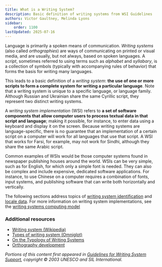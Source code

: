 ```yaml
---
title: What is a Writing System?
description: Basic definition of writing systems from WSI Guidelines
authors: Victor Gaultney, Melinda Lyons
sidebar:
    order: 1100
lastUpdated: 2025-07-16
---
```


Language is primarily a spoken means of communication. _Writing systems_ (also called _orthographies_) are ways of communicating on printed or visual media, and are usually, but not always, based on spoken languages. A _script_, sometimes referred to using terms such as _alphabet_ and _syllabary_, is a collection of symbols (typically with accompanying rules of behavior) that forms the basis for writing many languages.

This leads to a basic definition of a _writing system_: **the use of one or more scripts to form a complete system for writing a particular language**. Note that a writing system is unique to a specific language, or language family. Although Russian and Ukrainian share the same Cyrillic script, they represent two distinct writing systems.

A _writing system implementation_ (WSI) refers to **a set of software components that allow computer users to process textual data in that script and language**; making it possible, for instance, to enter data using a keyboard and display it on the screen. Because writing systems are language-specific, there is no guarantee that an implementation of a certain script on a computer will work for all languages that use that script. A WSI that works for Farsi, for example, may not work for Sindhi, although they share the same Arabic script.

Common examples of WSIs would be those computer systems found in newspaper publishing houses around the world. WSIs can be very simple, such as for English, for which only a simple font is needed. They can also be complex and include expensive, dedicated software applications. For instance, to use Chinese on a computer requires a combination of fonts, input systems, and publishing software that can write both horizontally and vertically.

The following sections address topics of [writing system identification][language-tagging] and [locale data][locale-data]. For more information on writing system implementations, see the [writing systems computing model][ws-computing-model]

### Additional resources

- [Writing system (Wikipedia)][wiki-writing-system]
- [Types of writing system (Omniglot)][omni-types-of-ws]
- [On the Typology of Writing Systems][fedorova2020]
- [Orthography development][sil-orthography-dev]

_Portions of this content first appeared in [Guidelines for Writing System Support][wsig], copyright © 2003 UNESCO and SIL International._

[fedorova2020]: https://www.fluxus-editions.fr/gla5-fedo.pdf
[language-tagging]: /topics/writingsystems/language-tagging
[locale-data]: /topics/writingsystems/locale-data
[omni-types-of-ws]: https://www.omniglot.com/writing/types.htm
[sil-orthography-dev]: https://www.sil.org/literacy-and-education/orthography-development
[wiki-writing-system]: https://en.wikipedia.org/wiki/Writing_system
[ws-computing-model]: /topics/computing/ws-computing-model
[wsig]: https://scripts.sil.org/wsi_guidelines.html
